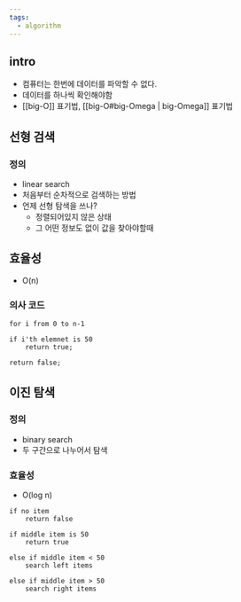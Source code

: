 ```yaml
---
tags:
  - algorithm
---
```


## intro
- 컴퓨터는 한번에 데이터를 파악할 수 없다. 
-  데이터를 하나씩 확인해야함
-  [[big-O]] 표기법, [[big-O#big-Omega | big-Omega]] 표기법


## 선형 검색 

### 정의 
- linear search
- 처음부터 순차적으로 검색하는 방법
- 언제 선형 탐색을 쓰나?
	- 정렬되어있지 않은 상태 
	- 그 어떤 정보도 없이 값을 찾아야할때

## 효율성
- O(n)

### 의사 코드
```
for i from 0 to n-1

if i'th elemnet is 50
	return true;

return false;
```


## 이진 탐색

### 정의
-  binary search 
- 두 구간으로 나누어서 탐색

### 효율성 
- O(log n)

```
if no item 
	return false

if middle item is 50
	return true

else if middle item < 50
	search left items

else if middle item > 50
	search right items


```